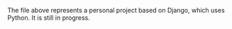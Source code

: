 The file above represents a personal project based on Django, which uses Python. It is still in progress.
